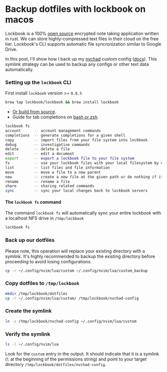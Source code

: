 # Backup dotfiles with lockbook on macos
Lockbook is a 100% [open source](https://github.com/lockbook/lockbook) encrypted note taking application written in rust.
We can store highly-compressed text files in their cloud on the free tier.
Lockbook's CLI supports automatic file syncronization similar to Google Drive.

In this post, I'll show how I back up my [nvchad](https://nvchad.com/) custom config ([docs](https://nvchad.com/docs/config/walkthrough)). This symlink strategy can be used to backup any configs or other text data automatically.

### Setting up the `lockbook` CLI
First install `lockbook` version >= `0.8.5`
```bash
brew tap lockbook/lockbook && brew install lockbook
```
- [Or build from source](https://github.com/lockbook/lockbook/tree/master/docs#cli).
- Guide for tab completions on [bash or zsh](https://github.com/lockbook/lockbook/blob/master/docs/guides/cli-completions.md).
```bash
lockbook fs
account      -- account management commands
completions  -- generate completions for a given shell
copy         -- import files from your file system into lockbook
debug        -- investigative commands
delete       -- delete a file
edit         -- edit a document
export       -- export a lockbook file to your file system
fs           -- use your lockbook files with your local filesystem by mounting an NFS drive to /tmp/lockbook
list         -- list files and file information
move         -- move a file to a new parent
new          -- create a new file at the given path or do nothing if it exists
rename       -- rename a file
share        -- sharing related commands
sync         -- sync your local changes back to lockbook servers
```
#### The `lockbook fs` command
The command `lockbook fs` will automatically sync your entire lockbook with a localhost NFS drive in `/tmp/lockbook`
```bash
lockbook fs
```

### Back up our dotfiles
Please note, this operation will replace your existing directory with a symlink. It's highly recommended to backup the existing directory before proceeding to avoid losing configurations.
```bash
cp -r ~/.config/nvim/lua/custom ~/.config/nvim/lua/custom_backup
```
### Copy dotfiles to `/tmp/lockbook`
```bash
mkdir /tmp/lockbook/dotfiles
cp -r ~/.config/nvim/lua/custom/ /tmp/lockbook/nvchad-config
```
### Create the symlink
```bash
ln -s /tmp/lockbook/nvchad-config ~/.config/nvim/lua/custom
```
### Verify the symlink
```bash
ls -l ~/.config/nvim/lua
```
Look for the `custom` entry in the output. It should indicate that it is a symlink (`l` at the beginning of the permissions string) and point to your target directory `/tmp/lockbook/dotfiles/nvchad-config`.
